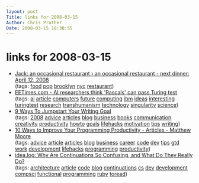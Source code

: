 ```yaml
---
layout: post
Title: links for 2008-03-15  
Author: Chris Prather
Date: 2008-03-15 18:38:55
---
```


# links for 2008-03-15
<ul class="delicious">
	<li>
		<div class="delicious-link"><a href="http://jackrestaurant.com/">Jack: an occasional restaurant › an occasional restaurant - next dinner: April 12, 2008</a></div>
		<div class="delicious-tags">(tags: <a href="http://del.icio.us/perigrin/food">food</a> <a href="http://del.icio.us/perigrin/pop">pop</a> <a href="http://del.icio.us/perigrin/brooklyn">brooklyn</a> <a href="http://del.icio.us/perigrin/nyc">nyc</a> <a href="http://del.icio.us/perigrin/restaurant">restaurant</a>)</div>
	</li>
	<li>
		<div class="delicious-link"><a href="http://www.eetimes.com/showArticle.jhtml?articleID=206903246">EETimes.com - AI researchers think 'Rascals' can pass Turing test</a></div>
		<div class="delicious-tags">(tags: <a href="http://del.icio.us/perigrin/ai">ai</a> <a href="http://del.icio.us/perigrin/article">article</a> <a href="http://del.icio.us/perigrin/computers">computers</a> <a href="http://del.icio.us/perigrin/future">future</a> <a href="http://del.icio.us/perigrin/computing">computing</a> <a href="http://del.icio.us/perigrin/ibm">ibm</a> <a href="http://del.icio.us/perigrin/ideas">ideas</a> <a href="http://del.icio.us/perigrin/interesting">interesting</a> <a href="http://del.icio.us/perigrin/turingtest">turingtest</a> <a href="http://del.icio.us/perigrin/research">research</a> <a href="http://del.icio.us/perigrin/transhumanism">transhumanism</a> <a href="http://del.icio.us/perigrin/technology">technology</a> <a href="http://del.icio.us/perigrin/singularity">singularity</a> <a href="http://del.icio.us/perigrin/science">science</a>)</div>
	</li>
	<li>
		<div class="delicious-link"><a href="http://www.dumblittleman.com/2008/03/9-ways-to-jumpstart-your-writing-goal.html">9 Ways To Jumpstart Your Writing Goal</a></div>
		<div class="delicious-tags">(tags: <a href="http://del.icio.us/perigrin/2008">2008</a> <a href="http://del.icio.us/perigrin/advice">advice</a> <a href="http://del.icio.us/perigrin/articles">articles</a> <a href="http://del.icio.us/perigrin/blog">blog</a> <a href="http://del.icio.us/perigrin/business">business</a> <a href="http://del.icio.us/perigrin/books">books</a> <a href="http://del.icio.us/perigrin/communication">communication</a> <a href="http://del.icio.us/perigrin/creativity">creativity</a> <a href="http://del.icio.us/perigrin/productivity">productivity</a> <a href="http://del.icio.us/perigrin/howto">howto</a> <a href="http://del.icio.us/perigrin/goals">goals</a> <a href="http://del.icio.us/perigrin/lifehacks">lifehacks</a> <a href="http://del.icio.us/perigrin/motivation">motivation</a> <a href="http://del.icio.us/perigrin/tips">tips</a> <a href="http://del.icio.us/perigrin/writing">writing</a>)</div>
	</li>
	<li>
		<div class="delicious-link"><a href="http://www.matthewpaulmoore.com/articles/443-10-ways-to-improve-your-programming-productivity">10 Ways to Improve Your Programming Productivity - Articles - Matthew Moore</a></div>
		<div class="delicious-tags">(tags: <a href="http://del.icio.us/perigrin/advice">advice</a> <a href="http://del.icio.us/perigrin/article">article</a> <a href="http://del.icio.us/perigrin/articles">articles</a> <a href="http://del.icio.us/perigrin/blog">blog</a> <a href="http://del.icio.us/perigrin/business">business</a> <a href="http://del.icio.us/perigrin/career">career</a> <a href="http://del.icio.us/perigrin/code">code</a> <a href="http://del.icio.us/perigrin/dev">dev</a> <a href="http://del.icio.us/perigrin/tips">tips</a> <a href="http://del.icio.us/perigrin/gtd">gtd</a> <a href="http://del.icio.us/perigrin/work">work</a> <a href="http://del.icio.us/perigrin/development">development</a> <a href="http://del.icio.us/perigrin/lifehacks">lifehacks</a> <a href="http://del.icio.us/perigrin/programming">programming</a> <a href="http://del.icio.us/perigrin/productivity">productivity</a>)</div>
	</li>
	<li>
		<div class="delicious-link"><a href="http://idea-log.blogspot.com/2005/10/why-are-continuations-so-confusing-and.html">idea.log: Why Are Continuations So Confusing, and What Do They Really Do?</a></div>
		<div class="delicious-tags">(tags: <a href="http://del.icio.us/perigrin/architecture">architecture</a> <a href="http://del.icio.us/perigrin/article">article</a> <a href="http://del.icio.us/perigrin/code">code</a> <a href="http://del.icio.us/perigrin/blog">blog</a> <a href="http://del.icio.us/perigrin/continuations">continuations</a> <a href="http://del.icio.us/perigrin/cs">cs</a> <a href="http://del.icio.us/perigrin/dev">dev</a> <a href="http://del.icio.us/perigrin/development">development</a> <a href="http://del.icio.us/perigrin/compsci">compsci</a> <a href="http://del.icio.us/perigrin/functional">functional</a> <a href="http://del.icio.us/perigrin/programming">programming</a> <a href="http://del.icio.us/perigrin/ruby">ruby</a> <a href="http://del.icio.us/perigrin/toread">toread</a>)</div>
	</li>
</ul>

